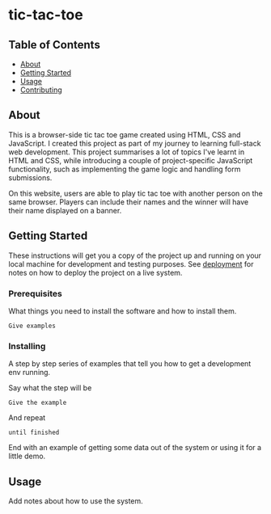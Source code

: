 # tic-tac-toe

## Table of Contents
+ [About](#about)
+ [Getting Started](#getting_started)
+ [Usage](#usage)
+ [Contributing](../CONTRIBUTING.md)

## About <a name = "about"></a>
This is a browser-side tic tac toe game created using HTML, CSS and JavaScript. I created this project as part of my journey to learning full-stack web development. This project summarises a lot of topics I've learnt in HTML and CSS, while introducing a couple of project-specific JavaScript functionality, such as implementing the game logic and handling form submissions.

On this website, users are able to play tic tac toe with another person on the same browser. Players can include their names and the winner will have their name displayed on a banner. 

## Getting Started <a name = "getting_started"></a>
These instructions will get you a copy of the project up and running on your local machine for development and testing purposes. See [deployment](#deployment) for notes on how to deploy the project on a live system.

### Prerequisites

What things you need to install the software and how to install them.

```
Give examples
```

### Installing

A step by step series of examples that tell you how to get a development env running.

Say what the step will be

```
Give the example
```

And repeat

```
until finished
```

End with an example of getting some data out of the system or using it for a little demo.

## Usage <a name = "usage"></a>

Add notes about how to use the system.
